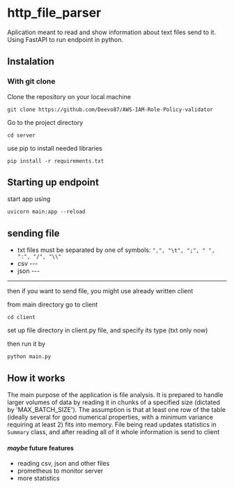 # http_file_parser #
Aplication meant to read and show information about text files send to it. 
Using FastAPI to run endpoint in python.

## Instalation ##
### With git clone ###
Clone the repository on your local machine

`git clone https://github.com/Deevo87/AWS-IAM-Role-Policy-validator`

Go to the project directory

`cd server`

use pip to install needed libraries

`pip install -r requirements.txt`

## Starting up endpoint ##

start app using

`uvicorn main:app --reload`

## sending file ##
- txt files must be separated by one of symbols: `",", "\t", ";", " ", ":", "/", "\\"`
- csv ---
- json ---

--------------------------
then if you want to send file, you might use already written client

from main directory go to client

`cd client`

set up file directory in client.py file, and specify its type (txt only now)

then run it by

`python main.py`



## How it works ##
The main purpose of the application is file analysis. It is prepared to handle larger volumes of data by reading it in chunks of a specified size (dictated by 'MAX_BATCH_SIZE'). The assumption is that at least one row of the table (ideally several for good numerical properties, with a minimum variance requiring at least 2) fits into memory.   File being read updates statistics in `Summary` class, and after reading all of it whole information is send to client

#### _maybe_ future features ####
- reading csv, json and other files
- prometheus to monitor server
- more statistics
